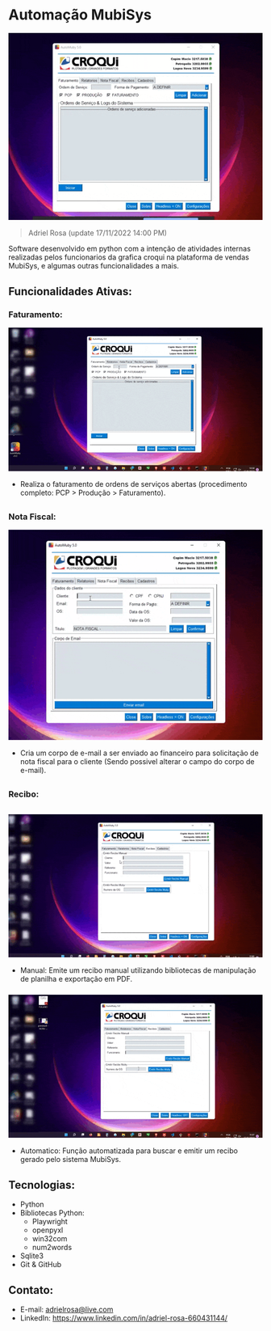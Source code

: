 # Automação MubiSys

![preview](./.github/preview1-exibicao.gif)

> Adriel Rosa (update 17/11/2022  14:00 PM)

Software desenvolvido em python com a intenção de atividades internas realizadas pelos funcionarios da grafica croqui na plataforma de vendas MubiSys, e algumas outras funcionalidades a mais.

## Funcionalidades Ativas: 

### Faturamento:

![preview](./.github/preview2-baixa.gif)

- Realiza o faturamento de ordens de serviços abertas (procedimento completo: PCP > Produção > Faturamento).

##

### Nota Fiscal:

![preview](./.github/preview3-notafiscal.gif)

- Cria um corpo de e-mail a ser enviado ao financeiro para solicitação de nota fiscal para o cliente (Sendo possivel alterar o campo do corpo de e-mail).

##

###  Recibo:

##

  ![preview](./.github/preview4-recibomanual.gif)
  
  - Manual: Emite um recibo manual utilizando bibliotecas de manipulação de planilha e exportação em PDF.
  
  ###
  
  ![preview](./.github/preview5-recibomuby.gif)
  
  - Automatico: Função automatizada para buscar e emitir um recibo gerado pelo sistema MubiSys.
  
  ###
  
 ##
 
 ## Tecnologias:
 - Python
 - Bibliotecas Python: 
   - Playwright
   - openpyxl
   - win32com
   - num2words
 - Sqlite3
 - Git & GitHub
 
 ## Contato:
 
 - E-mail: adrielrosa@live.com 
 - LinkedIn: https://www.linkedin.com/in/adriel-rosa-660431144/
